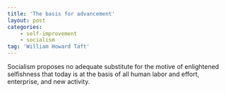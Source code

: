```yaml
---
title: 'The basis for advancement'
layout: post
categories:
    - self-improvement
    - socialism
tag: 'William Howard Taft'
---
```


Socialism proposes no adequate substitute for the motive of enlightened selfishness that today is at the basis of all human labor and effort, enterprise, and new activity.